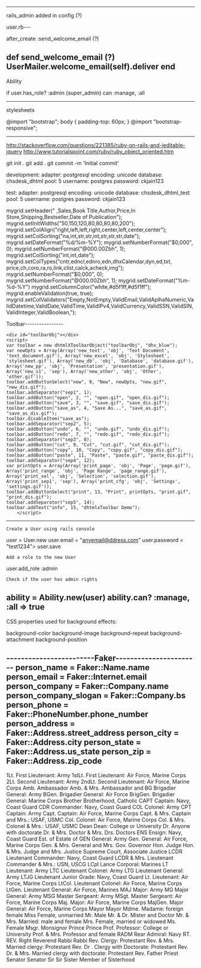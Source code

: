 
________________________________________
rails_admin added in config (?)

user.rb---

  after_create :send_welcome_email (?)
  
  def send_welcome_email			(?)
    UserMailer.welcome_email(self).deliver
  end
-------------------------

Ability

if user.has_role? :admin  (super_admin)
      can :manage, :all
      
------------------------------
stylesheets

@import "bootstrap";
body { padding-top: 60px; }
@import "bootstrap-responsive";

-----------------------------------------
http://stackoverflow.com/questions/221385/ruby-on-rails-and-jeditable-jquery
http://www.tutorialspoint.com/ruby/ruby_object_oriented.htm

git init .
git add .
git commit -m 'Initial commit'


development:
  adapter: postgresql
  encoding: unicode
  database: chsdesk_dhtml
  pool: 5
  username: postgres
  password: ckjain123

test:
  adapter: postgresql
  encoding: unicode
  database: chsdesk_dhtml_test
  pool: 5
  username: postgres
  password: ckjain123
  
mygrid.setHeader("&nbsp;,Sales,Book Title,Author,Price,In Store,Shipping,Bestseller,Date of Publication");
mygrid.setInitWidths("50,150,120,80,80,80,80,200");
mygrid.setColAlign("right,left,left,right,center,left,center,center");
mygrid.setColSorting("na,int,str,str,int,str,str,str,date");
mygrid.setDateFormat("%d/%m-%Y");
mygrid.setNumberFormat("$0,000", 0);
mygrid.setNumberFormat("@000.00Zbh", 1);
mygrid.setColSorting("int,int,date");
mygrid.setColTypes("cntr,edncl,ednro,edn,dhxCalendar,dyn,ed,txt,
price,ch,coro,ra,ro,link,clist,calck,acheck,img");
mygrid.setNumberFormat("$0,000", 0);
mygrid.setNumberFormat("@000.00Zbh", 1);
mygrid.setDateFormat("%m-%d-%Y")
mygrid.setColumnColor("white,#d5f1ff,#d5f1ff");
mygrid.enableValidation(true, true);
mygrid.setColValidators("Empty,NotEmpty,ValidEmail,ValidAplhaNumeric,ValidDatetime,ValidDate,ValidTime,ValidIPv4,ValidCurrency,ValidSSN,ValidSIN,ValidInteger,ValidBoolean,");

Toolbar----------------
		<script src="/javascripts/codebase/dhtmlxtoolbar.js" type="text/javascript" charset="utf-8"></script>
		<link rel="stylesheet" type="text/css" href="/javascripts/codebase/skins/dhtmlxtoolbar_dhx_blue.css">

	<div id="toolbarObj"></div>
	<script>
    var toolbar = new dhtmlXToolbarObject("toolbarObj", "dhx_blue"); 
 	var newOpts = Array(Array('new_text', 'obj', 'Text Document', 'text_document.gif'), Array('new_excel', 'obj', 'Stylesheet', 'stylesheet.gif'), Array('new_db', 'obj', 'Database', 'database.gif'), Array('new_pp', 'obj', 'Presentation', 'presentation.gif'), Array('new_s1', 'sep'), Array('new_other', 'obj', 'Other', 'other.gif'));
    toolbar.addButtonSelect("new", 0, "New", newOpts, "new.gif", "new_dis.gif");
    toolbar.addSeparator("sep1", 1);
    toolbar.addButton("open", 2, "", "open.gif", "open_dis.gif");
    toolbar.addButton("save", 3, "", "save.gif", "save_dis.gif");
    toolbar.addButton("save_as", 4, "Save As...", "save_as.gif", "save_as_dis.gif");
    toolbar.disableItem("save_as");
    toolbar.addSeparator("sep2", 5);
    toolbar.addButton("undo", 6, "", "undo.gif", "undo_dis.gif");
    toolbar.addButton("redo", 7, "", "redo.gif", "redo_dis.gif");
    toolbar.addSeparator("sep3", 8);
    toolbar.addButton("cut", 9, "Cut", "cut.gif", "cut_dis.gif");
    toolbar.addButton("copy", 10, "Copy", "copy.gif", "copy_dis.gif");
    toolbar.addButton("paste", 11, "Paste", "paste.gif", "paste_dis.gif");
    toolbar.addSeparator("sep4", 12);
    var printOpts = Array(Array('print_page', 'obj', 'Page', 'page.gif'), Array('print_range', 'obj', 'Page Range', 'page_range.gif'), Array('print_sel', 'obj', 'Selection', 'selection.gif'), Array('print_sep1', 'sep'), Array('print_cfg', 'obj', 'Settings', 'settings.gif'));
    toolbar.addButtonSelect("print", 13, "Print", printOpts, "print.gif", "print_dis.gif");
    toolbar.addSeparator("sep5", 14);
    toolbar.addText("info", 15, "dhtmlxToolbar Demo");
    	</script>
-------------------------------------------------------------

    Create a User using rails console

 user = User.new
 user.email = "anyemail@ddress.com"
 user.password = "test1234"> user.save

    Add a role to the new User

 user.add_role :admin

    Check if the user has admin rights

 ability = Ability.new(user)
 ability.can? :manage, :all
  => true
--------------------------------------------------

CSS properties used for background effects:

background-color
background-image
background-repeat
background-attachment
background-position

------------------------Faker-----------------------
person_name            = Faker::Name.name
person_email           = Faker::Internet.email
person_company         = Faker::Company.name
person_company_slogan  = Faker::Company.bs
person_phone           = Faker::PhoneNumber.phone_number
person_address         = Faker::Address.street_address
person_city            = Faker::Address.city
person_state           = Faker::Address.us_state
person_zip             = Faker::Address.zip_code
---------------------------------------------------------
1Lt. 	First Lieutenant: Army
1stLt. 	First Lieutenant: Air Force, Marine Corps
2Lt. 	Second Lieutenant: Army
2ndLt. 	Second Lieutenant: Air Force, Marine Corps
Amb. 	Ambassador
Amb. & Mrs. 	Ambassador and
BG 	Brigadier General: Army
BGen. 	Brigadier General: Air Force
BrigGen. 	Brigadier General: Marine Corps
Brother 	Brotherhood, Catholic
CAPT 	Captain: Navy, Coast Guard
CDR 	Commander: Navy, Coast Guard
COL 	Colonel: Army
CPT 	Captain: Army
Capt. 	Captain: Air Force, Marine Corps
Capt. & Mrs. 	Captain and Mrs.: USAF, USMC
Col. 	Colonel: Air Force, Marine Corps
Col. & Mrs. 	Colonel & Mrs.: USAF, USMC
Dean 	Dean: College or University
Dr. 	Anyone with doctorate
Dr. & Mrs. 	Doctor & Mrs.
Drs. 	Doctors
ENS 	Ensign: Navy, Coast Guard
Est. of 	Estate of
GEN 	General: Army
Gen. 	General: Air Force, Marine Corps
Gen. & Mrs. 	General and Mrs.
Gov. 	Governor
Hon. 	Judge
Hon. & Mrs. 	Judge and Mrs.
Justice 	Supreme Court, Associate Justice
LCDR 	Lieutenant Commander: Navy, Coast Guard
LCDR & Mrs. 	Lieutenant Commander & Mrs.: USN, USCG
LCpl 	Lance Corporal: Marines
LT 	Lieutenant: Army
LTC 	Lieutenant Colonel: Army
LTG 	Lieutenant General: Army
LTJG 	Lieutenant Junior Grade: Navy, Coast Guard
Lt. 	Lieutenant: Air Force, Marine Corps
LtCol. 	Lieutenant Colonel: Air Force, Marine Corps
LtGen. 	Lieutenant General: Air Force, Marines
MAJ 	Major: Army
MG 	Major General: Army
MSG 	Master Sergeant: Army
MSgt. 	Master Sergeant: Air Force, Marine Corps
Maj. 	Major: Air Force, Marine Corps
MajGen. 	Major General: Air Force, Marine Corps
Mayor 	Mayor
Mdme. 	Madame: foreign female
Miss 	Female, unmarried
Mr. 	Male
Mr. & Dr. 	Mister and Doctor
Mr. & Mrs. 	Married: male and female
Mrs. 	Female, married or widowed
Ms. 	Female
Msgr. 	Monsignor
Prince 	Prince
Prof. 	Professor: College or University
Prof. & Mrs. 	Professor and female
RADM 	Rear Admiral: Navy
RT. REV. 	Right Reverend
Rabbi 	Rabbi
Rev. 	Clergy: Protestant
Rev. & Mrs. 	Married clergy: Protestant
Rev. Dr . 	Clergy with Doctorate: Protestant
Rev. Dr. & Mrs. 	Married clergy with doctorate: Protestant
Rev. Father 	Priest
Senator 	Senator
Sir 	Sir
Sister 	Member of Sisterhood 